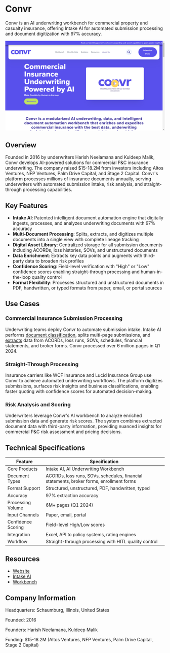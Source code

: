 # Convr

Convr is an AI underwriting workbench for commercial property and casualty insurance, offering Intake AI for automated submission processing and document digitization with 97% accuracy.

![Convr](assets\convr.png)


## Overview

Founded in 2016 by underwriters Harish Neelamana and Kuldeep Malik, Convr develops AI-powered solutions for commercial P&C insurance underwriting. The company raised $15-18.2M from investors including Altos Ventures, NFP Ventures, Palm Drive Capital, and Stage 2 Capital. Convr's platform processes millions of insurance documents annually, serving underwriters with automated submission intake, risk analysis, and straight-through processing capabilities.

## Key Features

- **Intake AI**: Patented intelligent document automation engine that digitally ingests, processes, and analyzes underwriting documents with 97% accuracy
- **Multi-Document Processing**: Splits, extracts, and digitizes multiple documents into a single view with complete lineage tracking
- **Digital Asset Library**: Centralized storage for all submission documents including ACORDs, loss histories, SOVs, and unstructured documents
- **Data Enrichment**: Extracts key data points and augments with third-party data to broaden risk profiles
- **Confidence Scoring**: Field-level verification with "High" or "Low" confidence scores enabling straight-through processing and human-in-the-loop quality control
- **Format Flexibility**: Processes structured and unstructured documents in PDF, handwritten, or typed formats from paper, email, or portal sources

## Use Cases

### Commercial Insurance Submission Processing
Underwriting teams deploy Convr to automate submission intake. Intake AI performs [document classification](../../capabilities/classification/index.md), splits multi-page submissions, and [extracts](../../capabilities/extraction/index.md) data from ACORDs, loss runs, SOVs, schedules, financial statements, and broker forms. Convr processed over 6 million pages in Q1 2024.

### Straight-Through Processing
Insurance carriers like WCF Insurance and Lucid Insurance Group use Convr to achieve automated underwriting workflows. The platform digitizes submissions, surfaces risk insights and business classifications, enabling faster quoting with confidence scores for automated decision-making.

### Risk Analysis and Scoring
Underwriters leverage Convr's AI workbench to analyze enriched submission data and generate risk scores. The system combines extracted document data with third-party information, providing nuanced insights for commercial P&C risk assessment and pricing decisions.

## Technical Specifications

| Feature | Specification |
|---------|---------------|
| Core Products | Intake AI, AI Underwriting Workbench |
| Document Types | ACORDs, loss runs, SOVs, schedules, financial statements, broker forms, enrollment forms |
| Format Support | Structured, unstructured, PDF, handwritten, typed |
| Accuracy | 97% extraction accuracy |
| Processing Volume | 6M+ pages (Q1 2024) |
| Input Channels | Paper, email, portal |
| Confidence Scoring | Field-level High/Low scores |
| Integration | Excel, API to policy systems, rating engines |
| Workflow | Straight-through processing with HITL quality control |

## Resources

- [Website](https://convr.com/)
- [Intake AI](https://convr.com/intake-2/)
- [Workbench](https://convr.com/workbench/)

## Company Information

Headquarters: Schaumburg, Illinois, United States

Founded: 2016

Founders: Harish Neelamana, Kuldeep Malik

Funding: $15-18.2M (Altos Ventures, NFP Ventures, Palm Drive Capital, Stage 2 Capital)
